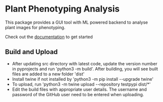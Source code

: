 # Plant Phenotyping Analysis

This package provides a GUI tool with ML powered backend to analyse plant images for phenotyping.

Check out the [documentation](https://plant-analysis-avll.readthedocs.io/en/latest/) to get started

## Build and Upload

* After updating src directory with latest code, update the version number in pyprojects and run 'python3 -m build'. After building, you will see built files are added to a new folder 'dist'
* Install twine if not installed by 'python3 -m pip install --upgrade twine'
* To upload, run 'python3 -m twine upload --repository testpypi dist/*'
* Edit the build files with appropriate user details. The username and password of the GitHub user need to be entered when uploading.
